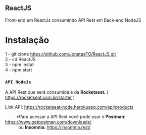 ## ReactJS

Front-end em ReactJs consumindo API Rest em Back-end NodeJS<br />

# Instalação
1 - git clone https://github.com/JonatasFO/ReactJS.git<br/>
2 - cd ReactJS<br/>
3 - npm install<br/>
4 - npm start<br />

### `API NodeJs`

A API Rest que será consumida é da <b>Rocketseat.</b> ( https://rocketseat.com.br/starter )

Link API: https://rocketseat-node.herokuapp.com/api/products<br />

&emsp; &emsp; *Para acessar a API Rest você pode usar o <b>Postman:</b> https://www.getpostman.com/downloads/ <br />
&emsp; &emsp;&ensp; ou <b>Insomnia:</b> https://insomnia.rest/
